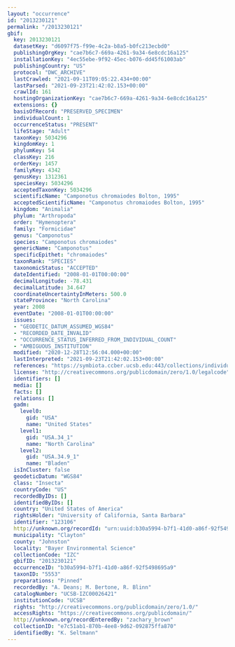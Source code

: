 ```yaml
---
layout: "occurrence"
id: "2013230121"
permalink: "/2013230121"
gbif:
  key: 2013230121
  datasetKey: "d6097f75-f99e-4c2a-b8a5-b0fc213ecbd0"
  publishingOrgKey: "cae7b6c7-669a-4261-9a34-6e8cdc16a125"
  installationKey: "4ec55ebe-9f92-45ec-b076-dd45f61003ab"
  publishingCountry: "US"
  protocol: "DWC_ARCHIVE"
  lastCrawled: "2021-09-11T09:05:22.434+00:00"
  lastParsed: "2021-09-23T21:42:02.153+00:00"
  crawlId: 161
  hostingOrganizationKey: "cae7b6c7-669a-4261-9a34-6e8cdc16a125"
  extensions: {}
  basisOfRecord: "PRESERVED_SPECIMEN"
  individualCount: 1
  occurrenceStatus: "PRESENT"
  lifeStage: "Adult"
  taxonKey: 5034296
  kingdomKey: 1
  phylumKey: 54
  classKey: 216
  orderKey: 1457
  familyKey: 4342
  genusKey: 1312361
  speciesKey: 5034296
  acceptedTaxonKey: 5034296
  scientificName: "Camponotus chromaiodes Bolton, 1995"
  acceptedScientificName: "Camponotus chromaiodes Bolton, 1995"
  kingdom: "Animalia"
  phylum: "Arthropoda"
  order: "Hymenoptera"
  family: "Formicidae"
  genus: "Camponotus"
  species: "Camponotus chromaiodes"
  genericName: "Camponotus"
  specificEpithet: "chromaiodes"
  taxonRank: "SPECIES"
  taxonomicStatus: "ACCEPTED"
  dateIdentified: "2008-01-01T00:00:00"
  decimalLongitude: -78.431
  decimalLatitude: 34.647
  coordinateUncertaintyInMeters: 500.0
  stateProvince: "North Carolina"
  year: 2008
  eventDate: "2008-01-01T00:00:00"
  issues:
  - "GEODETIC_DATUM_ASSUMED_WGS84"
  - "RECORDED_DATE_INVALID"
  - "OCCURRENCE_STATUS_INFERRED_FROM_INDIVIDUAL_COUNT"
  - "AMBIGUOUS_INSTITUTION"
  modified: "2020-12-28T12:56:04.000+00:00"
  lastInterpreted: "2021-09-23T21:42:02.153+00:00"
  references: "https://symbiota.ccber.ucsb.edu:443/collections/individual/index.php?occid=123106"
  license: "http://creativecommons.org/publicdomain/zero/1.0/legalcode"
  identifiers: []
  media: []
  facts: []
  relations: []
  gadm:
    level0:
      gid: "USA"
      name: "United States"
    level1:
      gid: "USA.34_1"
      name: "North Carolina"
    level2:
      gid: "USA.34.9_1"
      name: "Bladen"
  isInCluster: false
  geodeticDatum: "WGS84"
  class: "Insecta"
  countryCode: "US"
  recordedByIDs: []
  identifiedByIDs: []
  country: "United States of America"
  rightsHolder: "University of California, Santa Barbara"
  identifier: "123106"
  http://unknown.org/recordId: "urn:uuid:b30a5994-b7f1-41d0-a86f-92f5498695a9"
  municipality: "Clayton"
  county: "Johnston"
  locality: "Bayer Environmental Science"
  collectionCode: "IZC"
  gbifID: "2013230121"
  occurrenceID: "b30a5994-b7f1-41d0-a86f-92f5498695a9"
  taxonID: "5553"
  preparations: "Pinned"
  recordedBy: "A. Deans; M. Bertone, R. Blinn"
  catalogNumber: "UCSB-IZC00026421"
  institutionCode: "UCSB"
  rights: "http://creativecommons.org/publicdomain/zero/1.0/"
  accessRights: "https://creativecommons.org/publicdomain/"
  http://unknown.org/recordEnteredBy: "zachary_brown"
  collectionID: "e7c51ab1-870b-4ee8-9d62-092875ffa870"
  identifiedBy: "K. Seltmann"
---
```

